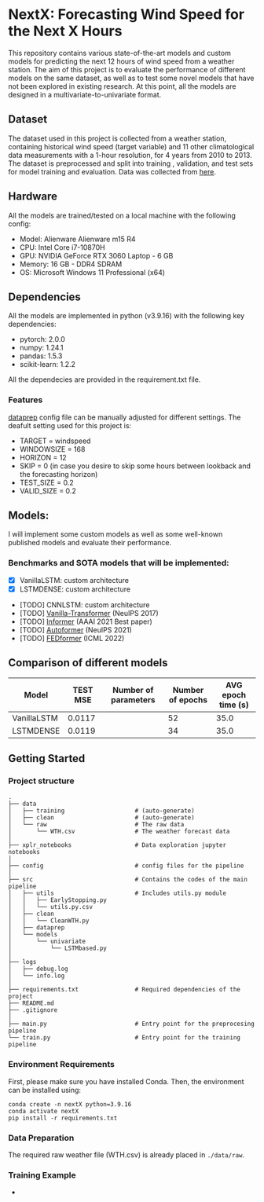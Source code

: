 # NextX: Forecasting Wind Speed for the Next X Hours

This repository contains various state-of-the-art models and custom models for predicting the next 12 hours of wind speed from a weather station. The aim of this project is to evaluate the performance of different models on the same dataset, as well as to test some novel models that have not been explored in existing research. At this point, all the models are designed in a multivariate-to-univariate format.

##  Dataset
The dataset used in this project is collected from a weather station, containing historical wind speed (target variable) and 11 other climatological data measurements with a 1-hour resolution, for 4 years from 2010 to 2013. The dataset is preprocessed and split into training , validation, and test sets for model training and evaluation. Data was collected from [here](https://www.ncei.noaa.gov/data/local-climatological-data/).

##  Hardware
All the models are trained/tested on a local machine with the following config:
- Model: Alienware Alienware m15 R4
- CPU: Intel Core i7-10870H
- GPU: NVIDIA GeForce RTX 3060 Laptop - 6 GB
- Memory: 16 GB - DDR4 SDRAM
- OS: Microsoft Windows 11 Professional (x64)

## Dependencies
All the models are implemented in python (v3.9.16) with the following key dependencies:

- pytorch: 2.0.0
- numpy: 1.24.1
- pandas: 1.5.3
- scikit-learn: 1.2.2

All the dependecies are provided in the requirement.txt file.

### Features
[dataprep](www.TODO.com) config file can be manually adjusted for different settings. The deafult setting used for this project is:
- TARGET =  windspeed
- WINDOWSIZE = 168
- HORIZON = 12
- SKIP = 0 (in case you desire to skip some hours between lookback and the forecasting horizon)
- TEST_SIZE = 0.2
- VALID_SIZE = 0.2

## Models:
I will implement some custom models as well as some well-known published models and evaluate their performance.

### Benchmarks and SOTA models that will be implemented:
- [x] VanillaLSTM: custom architecture
- [x] LSTMDENSE: custom architecture
- [TODO] CNNLSTM: custom architecture
- [TODO] [Vanilla-Transformer](https://arxiv.org/abs/1706.03762) (NeuIPS 2017)
- [TODO] [Informer](https://arxiv.org/abs/2012.07436) (AAAI 2021 Best paper)
- [TODO] [Autoformer](https://arxiv.org/abs/2106.13008) (NeuIPS 2021)
- [TODO] [FEDformer](https://arxiv.org/abs/2201.12740) (ICML 2022)

## Comparison of different models
<!-- We provide all experiment script files in `./scripts`: -->
| Model         | TEST MSE            | Number of parameters   | Number of epochs        | AVG epoch time (s)     |
| ------------- | --------------------| -----------------------| ------------------------| -----------------------|
| VanillaLSTM   | 0.0117              |                        | 52                      | 35.0                   |
| LSTMDENSE     | 0.0119              |                        | 34                      | 35.0                   |


## Getting Started

### Project structure

```
.
├── data
│   ├── training                    # (auto-generate)
│   ├── clean                       # (auto-generate)
│   └── raw                         # The raw data
│       └── WTH.csv                 # The weather forecast data
│
├── xplr_notebooks                  # Data exploration jupyter notebooks
│
├── config                          # config files for the pipeline
│
├── src                             # Contains the codes of the main pipeline
│   ├── utils                       # Includes utils.py module
│   │   ├── EarlyStopping.py
│   │   └── utils.py.csv
│   ├── clean
│   │   └── CleanWTH.py
│   ├── dataprep
│   └── models
│       └── univariate
│           └── LSTMbased.py
│
├── logs                    
│   ├── debug.log               
│   └── info.log
│
├── requirements.txt                # Required dependencies of the project
├── README.md
├── .gitignore
│
├── main.py                         # Entry point for the preprocesing pipeline
└── train.py                        # Entry point for the training pipeline
```
### Environment Requirements

First, please make sure you have installed Conda. Then, the environment can be installed using:
```
conda create -n nextX python=3.9.16
conda activate nextX
pip install -r requirements.txt
```

### Data Preparation

The required raw weather file (WTH.csv) is already placed in `./data/raw`.


### Training Example
- 







